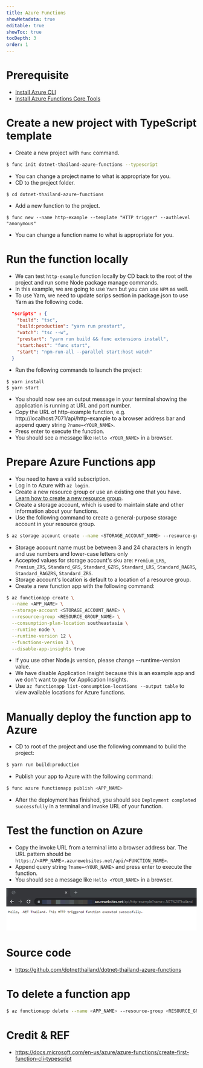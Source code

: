 ```yaml
---
title: Azure Functions
showMetadata: true
editable: true
showToc: true
tocDepth: 3
order: 1
---
```


# Prerequisite
- [Install Azure CLI](/cloud-hosting/azure/azure-cli)
- [Install Azure Functions Core Tools](https://docs.microsoft.com/en-us/azure/azure-functions/functions-run-local?tabs=linux%2Ccsharp%2Cbash#v2)

# Create a new project with TypeScript template
- Create a new project with `func` command.
```sh
$ func init dotnet-thailand-azure-functions --typescript
```
- You can change a project name to what is appropriate for you.
- CD to the project folder.
```
$ cd dotnet-thailand-azure-functions
```
- Add a new function to the project.
```
$ func new --name http-example --template "HTTP trigger" --authlevel "anonymous"
```
- You can change a function name to what is appropriate for you.

# Run the function locally
- We can test `http-example` function locally by CD back to the root of the project and run some Node package manage commands.
- In this example, we are going to use `Yarn` but you can use `NPM` as well.
- To use Yarn, we need to update scrips section in package.json to use Yarn as the following code.
```json
  "scripts" : {
    "build": "tsc",
    "build:production": "yarn run prestart",
    "watch": "tsc --w",
    "prestart": "yarn run build && func extensions install",
    "start:host": "func start",
    "start": "npm-run-all --parallel start:host watch"
  }

```
- Run the following commands to launch the project:
```
$ yarn install
$ yarn start
```
- You should now see an output message in your terminal showing the application is running at URL and port number.
- Copy the URL of http-example function, e.g. http://localhost:7071/api/http-example to a browser address bar and append query string `?name=<YOUR_NAME>`.
- Press enter to execute the function.
- You should see a message like `Hello <YOUR_NAME>` in a browser.

# Prepare Azure Functions app
- You need to have a valid subscription.
- Log in to Azure with `az login`.
- Create a new resource group or use an existing one that you have. [Learn how to create a new resource group](https://www.dotnetthailand.com/cloud-hosting/azure/azure-cli#createaresourcegroupwithdefaultsubscription.).
- Create a storage account, which is used to maintain state and other information about your functions.
- Use the following command to create a general-purpose storage account in your resource group.
```sh
$ az storage account create --name <STORAGE_ACCOUNT_NAME> --resource-group <RESOURCE_GROUP_NAME>--sku Standard_LRS
```
- Storage account name must be between 3 and 24 characters in length and use numbers and lower-case letters only
- Accepted values for storage account's sku are: `Premium_LRS`, `Premium_ZRS`, `Standard_GRS`, `Standard_GZRS`, `Standard_LRS`, `Standard_RAGRS`, `Standard_RAGZRS`, `Standard_ZRS`.
- Storage account's location is default to a location of a resource group.
- Create a new function app with the following command:
```sh
$ az functionapp create \
  --name <APP_NAME> \
  --storage-account <STORAGE_ACCOUNT_NAME> \
  --resource-group <RESOURCE_GROUP_NAME> \
  --consumption-plan-location southeastasia \
  --runtime node \
  --runtime-version 12 \
  --functions-version 3 \
  --disable-app-insights true
```
- If you use other Node.js version, please change --runtime-version value.
- We have disable Application Insight because this is an example app and we don't want to pay for Application Insights.
- Use `az functionapp list-consumption-locations --output table` to view available locations for Azure functions.


# Manually deploy the function app to Azure
- CD to root of the project and use the following command to build the project:
```sh
$ yarn run build:production
```
- Publish your app to Azure with the following command:
```sh
$ func azure functionapp publish <APP_NAME>
```
- After the deployment has finished, you should see `Deployment completed successfully` in a terminal and invoke URL of your function.

# Test the function on Azure
- Copy the invoke URL from a terminal into a browser address bar. The URL pattern should be `https://<APP_NAME>.azurewebsites.net/api/<FUNCTION_NAME>`.
- Append query string `?name=<YOUR_NAME>` and press enter to execute the function.
- You should see a message like `Hello <YOUR_NAME>` in a browser.

![](images/azure-functions-on-cloud.png)

# Source code
- https://github.com/dotnetthailand/dotnet-thailand-azure-functions

# To delete a function app
```sh
$ az functionapp delete --name <APP_NAME> --resource-group <RESOURCE_GROUP_NAME>
```

# Credit & REF
- https://docs.microsoft.com/en-us/azure/azure-functions/create-first-function-cli-typescript

